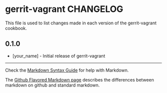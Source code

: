 gerrit-vagrant CHANGELOG
========================

This file is used to list changes made in each version of the gerrit-vagrant cookbook.

0.1.0
-----
- [your_name] - Initial release of gerrit-vagrant

- - -
Check the [Markdown Syntax Guide](http://daringfireball.net/projects/markdown/syntax) for help with Markdown.

The [Github Flavored Markdown page](http://github.github.com/github-flavored-markdown/) describes the differences between markdown on github and standard markdown.

